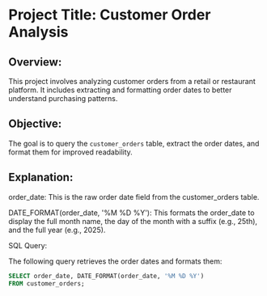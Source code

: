 # Project Title: Customer Order Analysis

## Overview:

This project involves analyzing customer orders from a retail or restaurant platform. It includes extracting and formatting order dates to better understand purchasing patterns.

## Objective:

The goal is to query the `customer_orders` table, extract the order dates, and format them for improved readability.

## **Explanation:**

order\_date: This is the raw order date field from the customer\_orders table.

DATE\_FORMAT(order\_date, '%M %D %Y'): This formats the order\_date to display the full month name, the day of the month with a suffix (e.g., 25th), and the full year (e.g., 2025).

SQL Query:

The following query retrieves the order dates and formats them:

```sql
SELECT order_date, DATE_FORMAT(order_date, '%M %D %Y')
FROM customer_orders;
```
